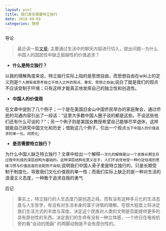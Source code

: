 ```yaml
---
layout: post
title: 我们是否需要特立独行
date: 2018-09-09
categories: 随想
---
```


导论

> 最近读一篇[文章](https://www.douban.com/group/topic/5528443/);
> 主要通过生活中的聊天内容进行切入，提出问题--为什么中国人的国民性中缺乏超越性的价值追求？


* **什么是特立独行？**

以我的理解角度来说，特立独行实际上指的是思想自由，而思想自由在wiki上的定义则是`个人拥有或思考独立于他人之外的观点、事实、思想之自由`;说白了就是我们的观点不应该受制于环境；只有这样才能真正地发挥自己的独立性和创造性。

* **中国人的价值观**

在文章中提到了几个例子；一个是在美国旧金山中国侨民举办的家庭聚会，通过侨民的沟通内容引出了一段话：“这里大多数中国人圈子谈的都是这些。不谈这些他们还有什么可谈的？”；另一个例子则是美国女教授希望自己能够尽早退休，这样就能自己研究中国文化和历史；借助这几个例子，引出一个观点`当下中国人的价值追求的单一化、同质化`;

* **是否需要特立独行？**

为什么中国人缺乏特立独行？文章中给出一个解释--`文化的解释是以一个民族长期生存过程中形成的深层结构为基础的。这种深层结构在意义在于，人们不自觉地受一种约定俗成的思维习惯与价值态度的支配而不自知`;说明我们中国人骨子里是特立独行的，只是长期受制于制度化，导致我们文化价值观的单一性；而我们实际上缺乏的是一种对生活的浪漫主义态度，一种敢于追求自我的勇气


后记
>事实上，特立独行的人生态度乃是创造之母。而有没有这种多元化的生活态度与人生哲学，有没有对生活本身的富于诗情的理解，在很大程度上将决定我们生活方式的丰度与深度，决定这个民族对人类的文明是否能提供更多的具有原创性的东西。决定我们的生命有没有一种立体感，一个终日在电视机旁的看“会动的图画” 的两脚动物是不会有原创性的。